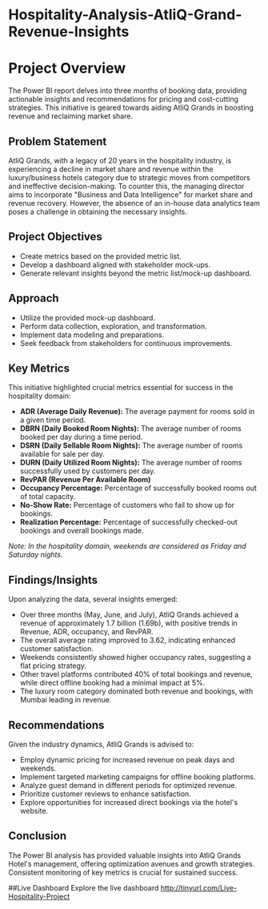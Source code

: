 # Hospitality-Analysis-AtliQ-Grand-Revenue-Insights

# Project Overview

The Power BI report delves into three months of booking data, providing actionable insights and recommendations for pricing and cost-cutting strategies. This initiative is geared towards aiding AtliQ Grands in boosting revenue and reclaiming market share.

## Problem Statement

AtliQ Grands, with a legacy of 20 years in the hospitality industry, is experiencing a decline in market share and revenue within the luxury/business hotels category due to strategic moves from competitors and ineffective decision-making. To counter this, the managing director aims to incorporate "Business and Data Intelligence" for market share and revenue recovery. However, the absence of an in-house data analytics team poses a challenge in obtaining the necessary insights.

## Project Objectives 

- Create metrics based on the provided metric list.
- Develop a dashboard aligned with stakeholder mock-ups.
- Generate relevant insights beyond the metric list/mock-up dashboard.

## Approach

- Utilize the provided mock-up dashboard.
- Perform data collection, exploration, and transformation.
- Implement data modeling and preparations.
- Seek feedback from stakeholders for continuous improvements.

## Key Metrics

This initiative highlighted crucial metrics essential for success in the hospitality domain:

- **ADR (Average Daily Revenue):** The average payment for rooms sold in a given time period.
- **DBRN (Daily Booked Room Nights):** The average number of rooms booked per day during a time period.
- **DSRN (Daily Sellable Room Nights):** The average number of rooms available for sale per day.
- **DURN (Daily Utilized Room Nights):** The average number of rooms successfully used by customers per day.
- **RevPAR (Revenue Per Available Room)**
- **Occupancy Percentage:** Percentage of successfully booked rooms out of total capacity.
- **No-Show Rate:** Percentage of customers who fail to show up for bookings.
- **Realization Percentage:** Percentage of successfully checked-out bookings and overall bookings made.

*Note: In the hospitality domain, weekends are considered as Friday and Saturday nights.*

## Findings/Insights

Upon analyzing the data, several insights emerged:

- Over three months (May, June, and July), AtliQ Grands achieved a revenue of approximately 1.7 billion (1.69b), with positive trends in Revenue, ADR, occupancy, and RevPAR.
- The overall average rating improved to 3.62, indicating enhanced customer satisfaction.
- Weekends consistently showed higher occupancy rates, suggesting a flat pricing strategy.
- Other travel platforms contributed 40% of total bookings and revenue, while direct offline booking had a minimal impact at 5%.
- The luxury room category dominated both revenue and bookings, with Mumbai leading in revenue.

## Recommendations

Given the industry dynamics, AtliQ Grands is advised to:

- Employ dynamic pricing for increased revenue on peak days and weekends.
- Implement targeted marketing campaigns for offline booking platforms.
- Analyze guest demand in different periods for optimized revenue.
- Prioritize customer reviews to enhance satisfaction.
- Explore opportunities for increased direct bookings via the hotel's website.

## Conclusion

The Power BI analysis has provided valuable insights into AtliQ Grands Hotel's management, offering optimization avenues and growth strategies. Consistent monitoring of key metrics is crucial for sustained success.

##Live Dashboard
Explore the live dashboard http://tinyurl.com/Live-Hospitality-Project
